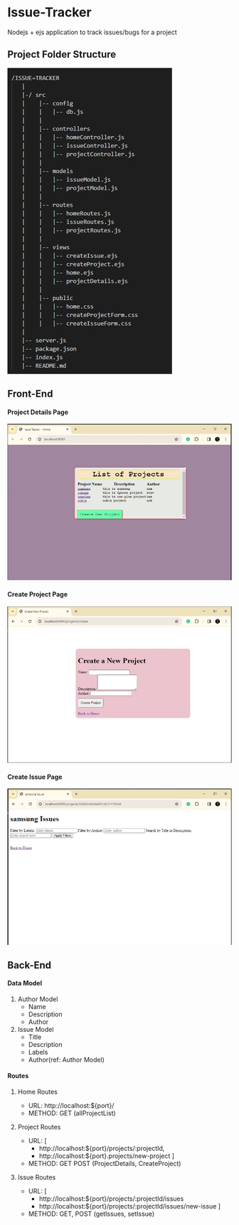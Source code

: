 # Issue-Tracker
Nodejs + ejs  application to track issues/bugs for a project

## Project Folder Structure
![home page](./src/public/folderStructure.JPG)

## Front-End

#### Project Details Page
![home page](./src/public/home.JPG)

#### Create Project Page
![Create Project](./src/public/createProject.JPG)

#### Create Issue Page
![Create Issues](./src/public/issueDetails.JPG)


## Back-End

#### Data Model
1. Author Model
    - Name
    - Description
    - Author
2. Issue Model
    - Title 
    - Description
    - Labels
    - Author(ref: Author Model)

#### Routes
1. Home Routes
    - URL: http://localhost:${port}/
    - METHOD: GET (allProjectList)

2. Project Routes
    - URL: [
        - http://localhost:${port}/projects/:projectId,
        - http://localhost:${port}.projects/new-project
    ]
    - METHOD: GET POST (ProjectDetails, CreateProject)

3. Issue Routes
    - URL: [
        - http://localhost:${port}/projects/:projectId/issues
        - http://localhost:${port}/projects/:projectId/issues/new-issue
    ]
    - METHOD: GET, POST (getIssues, setIssue)
